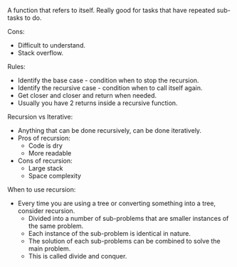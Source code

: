A function that refers to itself.
Really good for tasks that have repeated sub-tasks to do.

Cons:
- Difficult to understand.
- Stack overflow.

Rules:
- Identify the base case - condition when to stop the recursion.
- Identify the recursive case - condition when to call itself again.
- Get closer and closer and return when needed.
- Usually you have 2 returns inside a recursive function.

Recursion vs Iterative:
- Anything that can be done recursively, can be done iteratively.
- Pros of recursion:
    - Code is dry
    - More readable
- Cons of recursion:
    - Large stack
    - Space complexity

When to use recursion:
- Every time you are using a tree or converting something into a tree, consider recursion.
    - Divided into a number of sub-problems that are smaller instances of the same problem.
    - Each instance of the sub-problem is identical in nature.
    - The solution of each sub-problems can be combined to solve the main problem.
    - This is called divide and conquer.

